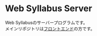 Web Syllabus Server
==========
Web Syllabusのサーバープログラムです。  
メインリポジトリは[フロントエンド](https://github.com/makutamoto/websyllabus-frontend)の方です。  
